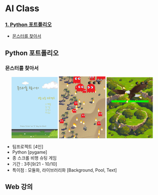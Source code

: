 # AI Class 

### [1. Python 포트폴리오](#Python-포트폴리오)
  - [몬스터를 찾아서](#몬스터를-찾아서)

## Python 포트폴리오

### 몬스터를 찾아서
<p align="center" width="100%">
  <img src="portfolio_image/python_portfolio01.png" width="30%">
  <img src="portfolio_image/python_portfolio02.png" width="30%">
  <img src="portfolio_image/python_portfolio03.png" width="30%">
</p>

- 팀프로젝트 [4인]
- Python [pygame]
- 종 스크롤 비행 슈팅 게임
- 기간 : 3주[9/21 - 10/10]
- 특이점 : 모듈화, 라이브러리화 [Background, Pool, Text]

## Web 강의
